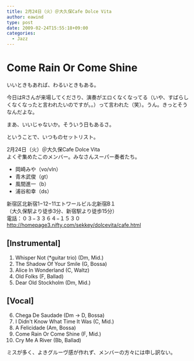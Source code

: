 ```yaml
---
title: 2月24日（火）＠大久保Cafe Dolce Vita
author: eawind
type: post
date: 2009-02-24T15:55:18+09:00
categories:
  - Jazz
---
```

# Come Rain Or Come Shine

いいときもあれば、わるいときもある。

今日はRさんが来場してくださり、演奏がエロくなくなってる（いや、すばらしくなくなったと言われたいのですが。。）って言われた（笑）。うん。きっとそうなんだよな。

まあ、いいじゃないか。そういう日もあるさ。

ということで、いつものセットリスト。

2月24日（火）＠大久保Cafe Dolce Vita  
よくぞ集めたこのメンバー。みなさんスーパー奏者たち。

- 岡崎みや（vo/vln）  
- 青木武俊（gt）  
- 風間進一（b）  
- 浦谷和幸（ds）  

新宿区北新宿1−12−11エトワールビル北新宿B１  
（大久保駅より徒歩3分、新宿駅より徒歩15分）  
電話：０３−３３６４−１５３０  
http://homepage3.nifty.com/sekkey/dolcevita/cafe.html

## [Instrumental]
1. Whisper Not (*guitar trio) (Dm, Mid.)
2. The Shadow Of Your Smile (G, Bossa)
3. Alice In Wonderland (C, Waltz)
4. Old Folks (F, Ballad)
5. Dear Old Stockholm (Dm, Mid.)

## [Vocal]
6. Chega De Saudade (Dm -> D, Bossa)
7. I Didn't Know What Time It Was (C, Mid.)
8. A Felicidade (Am, Bossa)
9. Come Rain Or Come Shine (F, Mid.)
10. Cry Me A River (Bb, Ballad)

ミスが多く、よきグルーヴ感が作れず、メンバーの方々には申し訳ない。
